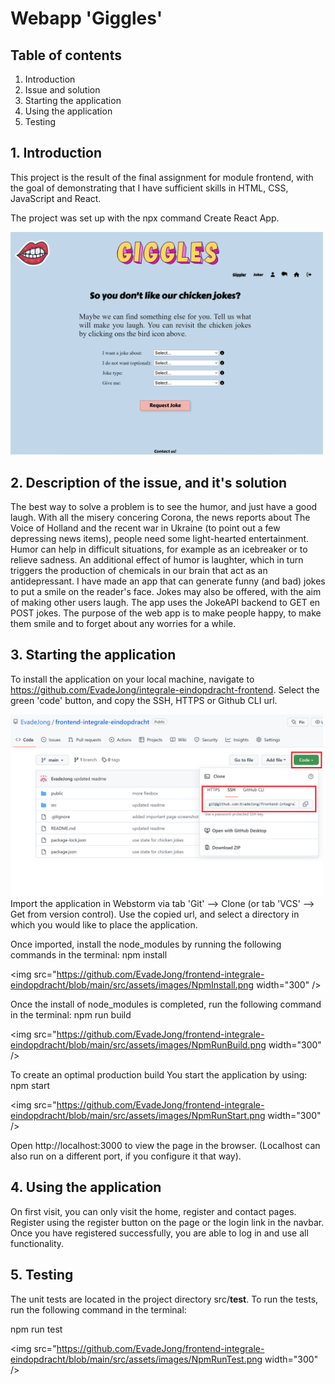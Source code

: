 # Webapp 'Giggles'

## Table of contents

1. Introduction
2. Issue and solution
3. Starting the application 
4. Using the application
5. Testing

## 1. Introduction

This project is the result of the final assignment for module frontend,
with the goal of demonstrating that I have sufficient skills in HTML, CSS, JavaScript and React.

The project was set up with the npx command Create React App.

<img src="https://github.com/EvadeJong/frontend-integrale-eindopdracht/blob/main/src/assets/images/Gigglerpage.png" width="500" />

## 2. Description of the issue, and it's solution

The best way to solve a problem is to see the humor, and just have a good laugh.
With all the misery concering Corona, the news reports about The Voice of Holland and the recent
war in Ukraine (to point out a few depressing news items), people need some light-hearted entertainment.
Humor can help in difficult situations, for example as an icebreaker or to relieve sadness.
An additional effect of humor is laughter, which in turn triggers the production of chemicals in our brain that act as
an antidepressant.
I have made an app that can generate funny (and bad) jokes to put a smile on the reader's face.
Jokes may also be offered, with the aim of making other users laugh.
The app uses the JokeAPI backend to GET en POST jokes.
The purpose of the web app is to make people happy, to make them smile and to forget about any worries for a while.

## 3. Starting the application

To install the application on your local machine, navigate
to https://github.com/EvadeJong/integrale-eindopdracht-frontend.
Select the green 'code' button, and copy the SSH, HTTPS or Github CLI url.

<img src="https://github.com/EvadeJong/frontend-integrale-eindopdracht/blob/main/src/assets/images/Github.png" width="500" />
Import the application in Webstorm via tab 'Git' --> Clone (or tab 'VCS' --> Get from version control).
Use the copied url, and select a directory in which you would like to place the application.

Once imported, install the node_modules by running the following commands in the terminal:
npm install

<img src="https://github.com/EvadeJong/frontend-integrale-eindopdracht/blob/main/src/assets/images/NpmInstall.png width="300" />

Once the install of node_modules is completed, run the following command in the terminal:
npm run build

<img src="https://github.com/EvadeJong/frontend-integrale-eindopdracht/blob/main/src/assets/images/NpmRunBuild.png width="300" />

To create an optimal production build
You start the application by using:
npm start

<img src="https://github.com/EvadeJong/frontend-integrale-eindopdracht/blob/main/src/assets/images/NpmRunStart.png width="300" />

Open http://localhost:3000 to view the page in the browser. (Localhost can also run on a different port, if you configure it that way).

## 4. Using the application
On first visit, you can only visit the home, register and contact pages.
Register using the register button on the page or the login link in the navbar.
Once you have registered successfully, you are able to log in and use all functionality.
## 5. Testing

The unit tests are located in the project directory src/__test__.
To run the tests, run the following command in the terminal:

npm run test

<img src="https://github.com/EvadeJong/frontend-integrale-eindopdracht/blob/main/src/assets/images/NpmRunTest.png width="300" />

